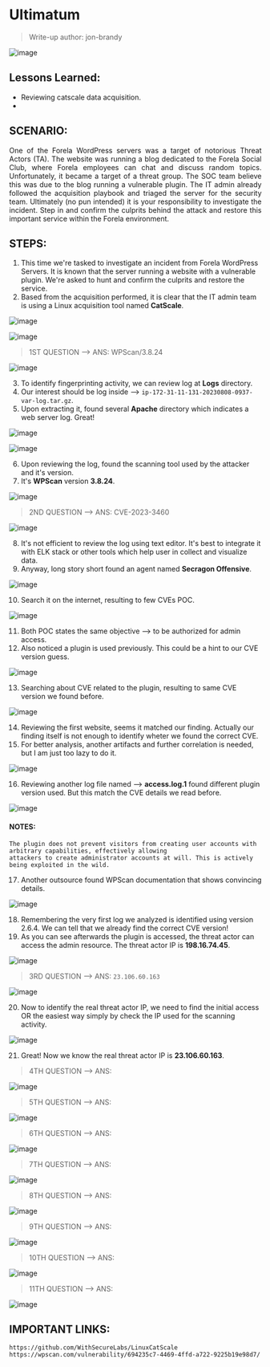 # Ultimatum
> Write-up author: jon-brandy

![image](https://github.com/jon-brandy/hackthebox/assets/70703371/b3ee7200-1193-4c98-9a5a-39593799f95f)


## Lessons Learned:
- Reviewing catscale data acquisition.
- 

## SCENARIO:

<p align="justify">
One of the Forela WordPress servers was a target of notorious Threat Actors (TA). The website was running a blog dedicated to the Forela Social Club, where Forela employees can chat and discuss random topics. Unfortunately, it became a target of a threat group. The SOC team believe this was due to the blog running a vulnerable plugin. The IT admin already followed the acquisition playbook and triaged the server for the security team. Ultimately (no pun intended) it is your responsibility to investigate the incident. Step in and confirm the culprits behind the attack and restore this important service within the Forela environment.
</p>

## STEPS:
1. This time we're tasked to investigate an incident from Forela WordPress Servers. It is known that the server running a website with a vulnerable plugin. We're asked to hunt and confirm the culprits and restore the service.
2. Based from the acquisition performed, it is clear that the IT admin team is using a Linux acquisition tool named **CatScale**.

![image](https://github.com/user-attachments/assets/5f06bdcb-2f18-4e64-ba9c-9ba809d53378)


![image](https://github.com/user-attachments/assets/7018b428-59f0-400a-b588-5579896f426e)


> 1ST QUESTION --> ANS: WPScan/3.8.24

![image](https://github.com/jon-brandy/hackthebox/assets/70703371/6401b787-0892-49bd-ba1a-43647a099025)

3. To identify fingerprinting activity, we can review log at **Logs** directory.
4. Our interest should be log inside --> `ip-172-31-11-131-20230808-0937-var-log.tar.gz`.
5. Upon extracting it, found several **Apache** directory which indicates a web server log. Great!

![image](https://github.com/user-attachments/assets/611e783a-70da-4f0c-aa6f-d5d52c4818b7)

![image](https://github.com/user-attachments/assets/bd4c1008-0fd3-4763-8e23-c9dc391453c7)


6. Upon reviewing the log, found the scanning tool used by the attacker and it's version.
7. It's **WPScan** version **3.8.24**.

![image](https://github.com/user-attachments/assets/1ddb3037-c6bf-4f26-9fc7-048d02ada4e9)

> 2ND QUESTION --> ANS: CVE-2023-3460	

![image](https://github.com/jon-brandy/hackthebox/assets/70703371/bf6ee9e8-e58b-40da-9652-2fe8302a1754)


8. It's not efficient to review the log using text editor. It's best to integrate it with ELK stack or other tools which help user in collect and visualize data.
9. Anyway, long story short found an agent named **Secragon Offensive**.

![image](https://github.com/user-attachments/assets/26a31cf2-9bd8-4088-bb24-9da3056f4494)


10. Search it on the internet, resulting to few CVEs POC.

![image](https://github.com/user-attachments/assets/6857a8f4-42f5-4b7e-bc8c-093b3992e072)


11. Both POC states the same objective --> to be authorized for admin access.
12. Also noticed a plugin is used previously. This could be a hint to our CVE version guess.

![image](https://github.com/user-attachments/assets/ab8f31ba-1919-4f94-b142-79028ac91073)


13. Searching about CVE related to the plugin, resulting to same CVE version we found before.

![image](https://github.com/user-attachments/assets/34177f8d-f262-461d-a8dd-b2d78d1f959f)


14. Reviewing the first website, seems it matched our finding. Actually our finding itself is not enough to identify wheter we found the correct CVE.
15. For better analysis, another artifacts and further correlation is needed, but I am just too lazy to do it.

![image](https://github.com/user-attachments/assets/edbb13d3-d9b3-441e-b6fa-97012170357d)


16. Reviewing another log file named --> **access.log.1** found different plugin version used. But this match the CVE details we read before.

![image](https://github.com/user-attachments/assets/3197fcd6-bf14-4447-9d22-6f75df5173b2)


#### NOTES:

```
The plugin does not prevent visitors from creating user accounts with arbitrary capabilities, effectively allowing
attackers to create administrator accounts at will. This is actively being exploited in the wild.
```

17. Another outsource found WPScan documentation that shows convincing details.

![image](https://github.com/user-attachments/assets/60e65778-5f8d-4eee-aa3f-0a2cdad1a45a)


18. Remembering the very first log we analyzed is identified using version 2.6.4. We can tell that we already find the correct CVE version!
19. As you can see afterwards the plugin is accessed, the threat actor can access the admin resource. The threat actor IP is **198.16.74.45**.

![image](https://github.com/user-attachments/assets/c6a0eaeb-2d65-44e9-8019-8342431883d9)


> 3RD QUESTION --> ANS: `23.106.60.163`

![image](https://github.com/jon-brandy/hackthebox/assets/70703371/6348ab3c-7129-49da-bdfd-2ff915980650)


20. Now to identify the real threat actor IP, we need to find the initial access OR the easiest way simply by check the IP used for the scanning activity.

![image](https://github.com/user-attachments/assets/da9d50ce-fbb5-4867-8f39-66ecde526dcd)

21. Great! Now we know the real threat actor IP is **23.106.60.163**.

> 4TH QUESTION --> ANS:

![image](https://github.com/jon-brandy/hackthebox/assets/70703371/c02c2301-69c0-4b70-9014-5bcec3fed18f)


> 5TH QUESTION --> ANS:

![image](https://github.com/jon-brandy/hackthebox/assets/70703371/81716e5f-3cbf-4c7e-9b99-592b139fd35b)


> 6TH QUESTION --> ANS:

![image](https://github.com/jon-brandy/hackthebox/assets/70703371/68be2673-8d48-45fe-be2e-356974454ec9)


> 7TH QUESTION --> ANS:

![image](https://github.com/jon-brandy/hackthebox/assets/70703371/d4deadac-6f4d-4192-b2a7-a333880835b5)


> 8TH QUESTION --> ANS:

![image](https://github.com/jon-brandy/hackthebox/assets/70703371/48a7eaa2-643a-42a2-838b-f4729c98d6f3)


> 9TH QUESTION --> ANS:

![image](https://github.com/jon-brandy/hackthebox/assets/70703371/f3587f8b-b17c-4c32-a10b-3618a0d8c281)


> 10TH QUESTION --> ANS:

![image](https://github.com/jon-brandy/hackthebox/assets/70703371/5697102e-1e65-4668-9538-eb41c154e870)


> 11TH QUESTION --> ANS:

![image](https://github.com/jon-brandy/hackthebox/assets/70703371/53a93703-6ecc-43a3-b1fe-553e73ca73be)


## IMPORTANT LINKS:

```
https://github.com/WithSecureLabs/LinuxCatScale
https://wpscan.com/vulnerability/694235c7-4469-4ffd-a722-9225b19e98d7/
```

